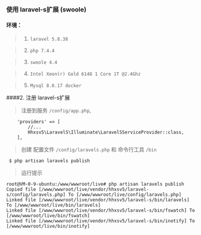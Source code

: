 ### 使用 laravel-s扩展 (swoole)

#### 环境：

> 1. `laravel 5.8.38`

> 2. `php 7.4.4`

> 3. `swoole 4.4` 

> 4. `Intel Xeon(r) Gold 6148 1 Core 1T @2.4Ghz `

> 5. `Mysql 8.0.17 docker`


####2. 注册 laravel-s扩展


> 注册到服务  `/config/app.php`, 

````
	'providers' => [
    	//...
    	Hhxsv5\LaravelS\Illuminate\LaravelSServiceProvider::class,
	],
````


> 创建 配置文件  `/config/laravels.php` 和 命令行工具   `/bin`

````
 $ php artisan laravels publish
````

> 运行提示

```
root@VM-0-9-ubuntu:/www/wwwroot/live# php artisan laravels publish
Copied file [/www/wwwroot/live/vendor/hhxsv5/laravel-s/config/laravels.php] To [/www/wwwroot/live/config/laravels.php]
Linked file [/www/wwwroot/live/vendor/hhxsv5/laravel-s/bin/laravels] To [/www/wwwroot/live/bin/laravels]
Linked file [/www/wwwroot/live/vendor/hhxsv5/laravel-s/bin/fswatch] To [/www/wwwroot/live/bin/fswatch]
Linked file [/www/wwwroot/live/vendor/hhxsv5/laravel-s/bin/inotify] To [/www/wwwroot/live/bin/inotify]
```

